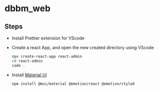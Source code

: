 # dbbm_web

## Steps

* Install Prettier extension for VScode
* Create a react App, and open the new created directory using VScode

  ```bash
  npx create-react-app react-admin
  cd react-admin
  code .
  ```

* Install [Material UI](https://mui.com/material-ui/getting-started/installation/)

  ```bash
  npm install @mui/material @emotion/react @emotion/styled
  ```
